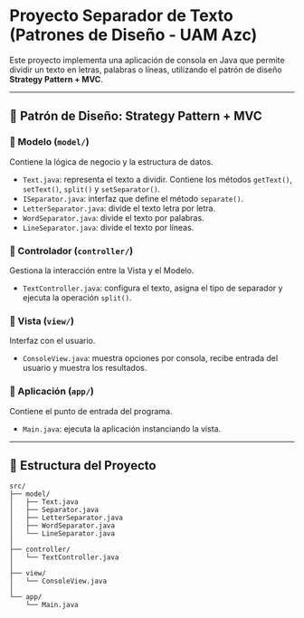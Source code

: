 # Proyecto Separador de Texto (Patrones de Diseño - UAM Azc)

Este proyecto implementa una aplicación de consola en Java que permite dividir un texto en letras, palabras o líneas, utilizando el patrón de diseño **Strategy Pattern + MVC**.

---

## 📐 Patrón de Diseño: Strategy Pattern + MVC 

### 🔸 Modelo (`model/`)
Contiene la lógica de negocio y la estructura de datos.

- `Text.java`: representa el texto a dividir. Contiene los métodos `getText()`, `setText()`, `split()` y `setSeparator()`.
- `ISeparator.java`: interfaz que define el método `separate()`.
- `LetterSeparator.java`: divide el texto letra por letra.
- `WordSeparator.java`: divide el texto por palabras.
- `LineSeparator.java`: divide el texto por líneas.

### 🔸 Controlador (`controller/`)
Gestiona la interacción entre la Vista y el Modelo.

- `TextController.java`: configura el texto, asigna el tipo de separador y ejecuta la operación `split()`.

### 🔸 Vista (`view/`)
Interfaz con el usuario.

- `ConsoleView.java`: muestra opciones por consola, recibe entrada del usuario y muestra los resultados.

### 🔸 Aplicación (`app/`)
Contiene el punto de entrada del programa.

- `Main.java`: ejecuta la aplicación instanciando la vista.

---

## 📁 Estructura del Proyecto
```
src/
├── model/
│   ├── Text.java
│   ├── Separator.java
│   ├── LetterSeparator.java
│   ├── WordSeparator.java
│   └── LineSeparator.java
│
├── controller/
│   └── TextController.java
│
├── view/
│   └── ConsoleView.java
│
└── app/
    └── Main.java
```


